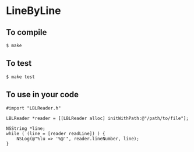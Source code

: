 # LineByLine

## To compile
```
$ make
```

## To test
```
$ make test
```

## To use in your code
```
#import "LBLReader.h"

LBLReader *reader = [[LBLReader alloc] initWithPath:@"/path/to/file"];

NSString *line;
while ( (line = [reader readLine]) ) {
    NSLog(@"%lu => '%@'", reader.lineNumber, line);
}
```
